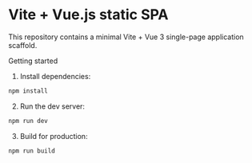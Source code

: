 # Vite + Vue.js static SPA

This repository contains a minimal Vite + Vue 3 single-page application scaffold.

Getting started

1. Install dependencies:

```bash
npm install
```

2. Run the dev server:

```bash
npm run dev
```

3. Build for production:

```bash
npm run build
```
